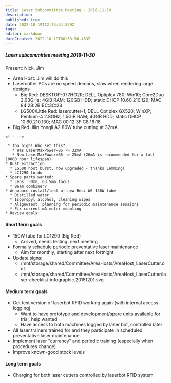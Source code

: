 ```yaml
---
title: Laser Subcommittee Meeting - 2016-11-30
description: 
published: true
date: 2022-10-19T12:26:54.539Z
tags: 
editor: markdown
dateCreated: 2022-10-19T08:53:56.453Z
---
```


##### Laser subcommittee meeting 2016-11-30

Present: Nick, Jim

-   Area Host: Jim will do this
-   Lasercutter PCs are no speed demons, slow when rendering large designs
    -   Big Red: DESKTOP-077HO2R; DELL Optiplex 780; Win10; Core2Duo 2.93GHz; 4GiB RAM; 120GB HDD; static DHCP 10.60.210.129; MAC 84:2B:2B:BC:3C:28
    -   LG500/Little Red: lasercutter-1; DELL Optiplex GX520; WinXP; Pentium-4 2.8GHz; 1.5GiB RAM; 40GB HDD; static DHCP 10.60.210.130; MAC 00:12:3F:C8:16:18
-   Big Red Jilin Yongli A2 80W tube cutting at 32mA

```{=html}
<!-- -->
```
     * Too high! Who set this?
       * Was LaserMaxPower=85 -> 32mA
       * Now LaserMaxPower=65 -> 25mA (26mA is recommended for a full 10000 hour lifespan)
    * Dust extraction
      * LG500 host burst, now upgraded - thanks Lemming!
      * LC1290 to do
    * Spare parts wanted:
      * Lens: 50mm, 63.5mm focus
      * Beam combiner?
    * Announce install/test of new Reci W6 130W tube
      * Distilled water
      * Isopropyl alcohol, cleaning wipes
      * Align&test, planning for periodic maintenance sessions
      * Fix current mA meter mounting
    * Review goals:

#### Short term goals

-   150W tube for LC1290 (Big Red)
    -   Arrived, needs testing: next meeting
-   Formally schedule periodic preventative laser maintenance
    -   Aim for monthly, starting after next fortnight
-   Update signs:
    -   /mnt/storage/shared/Committee/AreaHosts/AreaHost_LaserCutter.odt
    -   /mnt/storage/shared/Committee/AreaHosts/AreaHost_LaserCutter/laser-checklist-infographic.20151201.svg

#### Medium term goals

-   Get test version of laserbot RFID working again (with internal access logging)
    -   Want to have prototype and development/spare units available for trial, help wanted
    -   Have access to both machines logged by laser bot, controlled later
-   All laser trainers trained for and they participate in scheduled preventative laser maintenance.
-   Implement laser "currency" and periodic training (especially when procedures change)
-   Improve known-good stock levels

#### Long term goals

-   Charging for both laser cutters controlled by laserbot RFID system
